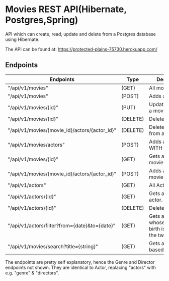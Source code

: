 # Movies REST API(Hibernate, Postgres,Spring)
API which can create, read, update and delete from a Postgres database using Hibernate.

The API can be found at: https://protected-plains-75730.herokuapp.com/

## Endpoints
Endpoints     | Type          | Description
------------- | ------------- | -------------
"/api/v1/movies"                           | (GET) | All movies
"/api/v1/movies"                           | (POST) | Adds a movies
"/api/v1/movies/{id}"                    | (PUT) | Updates/Replaces a movie
"/api/v1/movies/{id}"      | (DELETE)| Deletes a movie.
"/api/v1/movies/{movie_id}/actors/{actor_id}"      | (DELETE)| Deletes an actor from a movie.
"/api/v1/movies/actors"                    | (POST) | Adds a new movie WITH actors.
"/api/v1/movies/{id}"                | (GET)| Gets a specific movie
"/api/v1/movies/{movie_id}/actors/{actor_id}"      | (POST)| Adds an actor to a movie
"/api/v1/actors"       | (GET)| All Actors
"/api/v1/actors/{id}" | (GET)| Gets a specific actor.
"/api/v1/actors/{id}" | (DELETE)| Deletes an actor.
"/api/v1/actors/filter?from={date}&to={date}" | (GET)|  Gets an actor whose date of birth is between the two dates.
"/api/v1/movies/search?title={string}" | (GET)|  Gets a movie based on title.

The endpoints are pretty self explanatory, hence the Genre and Director endpoints not shown. They are identical to Actor, replacing "actors" with e.g. "genre" & "directors".
